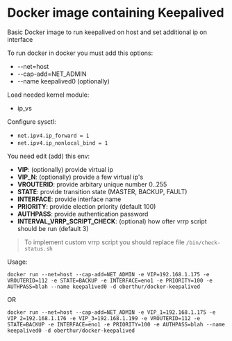 # Docker image containing Keepalived

Basic Docker image to run keepalived on host and set additional ip on interface 

To run docker in docker you must add this options:
- --net=host
- --cap-add=NET_ADMIN
- --name keepalived0 (optionally)

Load needed kernel module:
- ip_vs

Configure sysctl:
- `net.ipv4.ip_forward = 1`
- `net.ipv4.ip_nonlocal_bind = 1`

You need edit (add) this env:
- **VIP**: (optionally) provide virtual ip
- **VIP_N**: (optionally) provide a few virtual ip's
- **VROUTERID**: provide arbitary unique number 0..255
- **STATE**: provide transition state (MASTER, BACKUP, FAULT)
- **INTERFACE**: provide interface name
- **PRIORITY**: provide election priority (default 100)
- **AUTHPASS**: provide authentication password
- **INTERVAL_VRRP_SCRIPT_CHECK**: (optional) how ofter vrrp script should be run (default 3)

> To implement custom vrrp script you should replace file `/bin/check-status.sh`

Usage: 
```
docker run --net=host --cap-add=NET_ADMIN -e VIP=192.168.1.175 -e VROUTERID=112 -e STATE=BACKUP -e INTERFACE=eno1 -e PRIORITY=100 -e AUTHPASS=blah --name keepalived0 -d oberthur/docker-keepalived
```
OR
```
docker run --net=host --cap-add=NET_ADMIN -e VIP_1=192.168.1.175 -e VIP_2=192.168.1.176 -e VIP_3=192.168.1.199 -e VROUTERID=112 -e STATE=BACKUP -e INTERFACE=eno1 -e PRIORITY=100 -e AUTHPASS=blah --name keepalived0 -d oberthur/docker-keepalived 
```


